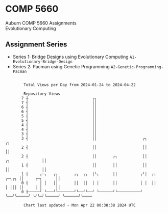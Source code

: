 # COMP 5660
Auburn COMP 5660 Assignments  
Evolutionary Computing

## Assignment Series
- Series 1: Bridge Designs using Evolutionary Computing `A1-Evolutionary-Bridge-Design`
- Series 2: Pacman using Genetic Programming `A2-Genetic-Programming-Pacman`

```

        Total Views per Day from 2024-01-24 to 2024-04-22

        Repository Views
       7 ┼                            ╭╮
       7 ┤                            ││
       6 ┤                            ││
       6 ┤                            ││
       5 ┤                            ││
       5 ┤                            ││
       4 ┤                            ││
       4 ┤                            ││
       3 ┤                            ││
       3 ┤                            ││                    ╭╮                               ╭╮
       2 ┤                            ││                    ││                               ││
       2 ┤                            ││       ╭╮           ││               ╭╮              ││
       1 ┤                            ││       ││           ││               ││              ││
       1 ┤     ╭─╮   ╭╮       ╭╮  ╭╮  │╰╮      ││          ╭╯│  ╭╮     ╭─╮╭╮ ││     ╭─╮      ││
       0 ┤     │ │   ││       ││  ││  │ │      ││          │ │  ││     │ │││ ││     │ │      ││
       0 ┼─────╯ ╰───╯╰───────╯╰──╯╰──╯ ╰──────╯╰──────────╯ ╰──╯╰─────╯ ╰╯╰─╯╰─────╯ ╰──────╯╰────

        Chart last updated - Mon Apr 22 00:38:38 2024 UTC
        
```
